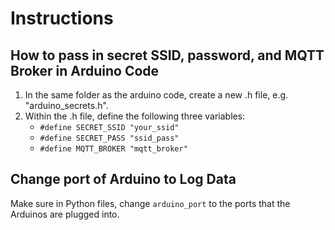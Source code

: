 # Instructions
## How to pass in secret SSID, password, and MQTT Broker in Arduino Code
1. In the same folder as the arduino code, create a new .h file, e.g. "arduino_secrets.h".
2. Within the .h file, define the following three variables:
   - `#define SECRET_SSID "your_ssid"`
   - `#define SECRET_PASS "ssid_pass"`
   - `#define MQTT_BROKER "mqtt_broker"`
## Change port of Arduino to Log Data
Make sure in Python files, change `arduino_port` to the ports that the Arduinos are plugged into.
